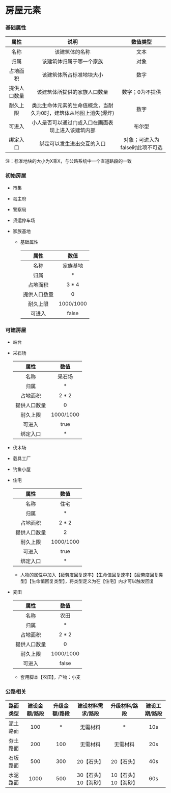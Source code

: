 # 房屋元素

### 基础属性


|     属性     |                             说明                             |            数值类型             |
| :----------: | :----------------------------------------------------------: | :-----------------------------: |
|     名称     |                        该建筑体的名称                        |              文本               |
|     归属     |                   该建筑体归属于哪一个家族                   |              对象               |
|   占地面积   |                   该建筑体所占标准地块大小                   |              数字               |
| 提供人口数量 |                 该建筑体所提供的家族人口数量                 |         数字；0为不提供         |
|   耐久上限   | 类比生命体元素的生命值概念，当耐久为0时，建筑体从地图上消失(爆炸) |              数字               |
|    可进入    |      小人是否可以通过门或入口在画面表现上进入该建筑内部      |             布尔型              |
|   绑定入口   |                  绑定可以发生进出交互的入口                  | 对象；可进入为false时此项不可选 |

注：标准地块的大小为X乘X，与公路系统中一个直道路段的一致

### 初始房屋

- 市集

- 岛主府

- 警察局

- 货运停车场

- 家族基地

  - 基础属性

    |     属性     |   数值    |
    | :----------: | :-------: |
    |     名称     | 家族基地  |
    |     归属     |     *     |
    |   占地面积   |   3 * 4   |
    | 提供人口数量 |     0     |
    |   耐久上限   | 1000/1000 |
    |    可进入    |   false   |
    
    
  

### 可建房屋

- 站台

- 采石场

  |     属性     |   数值    |
  | :----------: | :-------: |
  |     名称     |  采石场   |
  |     归属     |     *     |
  |   占地面积   |   2 * 2   |
  | 提供人口数量 |     0     |
  |   耐久上限   | 1000/1000 |
  |    可进入    |   true    |
  |   绑定入口   |     *     |

- 伐木场

- 载具工厂

- 钓鱼小屋

- 住宅

  |     属性     |   数值    |
  | :----------: | :-------: |
  |     名称     |   住宅    |
  |     归属     |     *     |
  |   占地面积   |   2 * 2   |
  | 提供人口数量 |     2     |
  |   耐久上限   | 1000/1000 |
  |    可进入    |   true    |
  |   绑定入口   |     *     |

  - 人物的属性中加入【疲劳度回复速率】【生命值回复速率】【疲劳度回复类型】【生命值回复类型】，将类型定义为在【住宅】内才可以触发回复

- 麦田

  |     属性     |   数值    |
  | :----------: | :-------: |
  |     名称     |   农田    |
  |     归属     |     *     |
  |   占地面积   |   2 * 2   |
  | 提供人口数量 |     0     |
  |   耐久上限   | 1000/1000 |
  |    可进入    |   false   |

  - 套用脚本【农田】，产物：小麦

### 公路相关

| 路面类型 | 建设金额/路段 | 升级金额/路段 |  建设材料需求/路段   |    升级材料/路段     | 建设工期/路段 |
| :------: | :-----------: | :-----------: | :------------------: | :------------------: | :-----------: |
| 泥土路面 |      100      |       *       |       无需材料       |          *           |      10s      |
| 夯土路面 |      200      |      100      |       无需材料       |       无需材料       |      20s      |
| 石板路面 |      500      |      300      |      20【石头】      |      20【石头】      |      40s      |
| 水泥路面 |     1000      |      500      | 30【石头】10【海砂】 | 10【石头】10【海砂】 |      60s      |



















